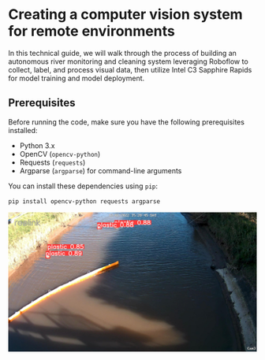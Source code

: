 # Creating a computer vision system for remote environments

In this technical guide, we will walk through the process of building an autonomous river monitoring and cleaning system leveraging Roboflow to collect, label, and process visual data, then utilize Intel C3 Sapphire Rapids for model training and model deployment.

## Prerequisites

Before running the code, make sure you have the following prerequisites installed:

- Python 3.x
- OpenCV (`opencv-python`)
- Requests (`requests`)
- Argparse (`argparse`) for command-line arguments

You can install these dependencies using `pip`:

```bash
pip install opencv-python requests argparse
```

![Autonomous River Monitoring](prediction.jpeg)
